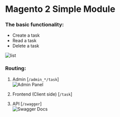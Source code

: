 # Magento 2 Simple Module

### The basic functionality:
* Create a task
* Read a task
* Delete a task

![list](http://dl4.joxi.net/drive/2019/09/22/0022/1240/1463512/12/0183070f06.jpg)


### Routing:
1. Admin [`/admin_*/task`]   
![Admin Panel](http://dl3.joxi.net/drive/2019/09/22/0022/1240/1463512/12/e3d0355e19.jpg)

1. Frontend (Client side) [`/task`]  

1. API [`/swagger`]  
![Swagger Docs](http://dl3.joxi.net/drive/2019/09/22/0022/1240/1463512/12/c0def91484.jpg)

 